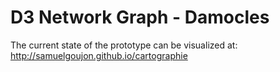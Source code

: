 # D3 Network Graph - Damocles

The current state of the prototype can be visualized at: http://samuelgoujon.github.io/cartographie
